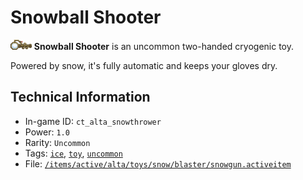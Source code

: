 # Snowball Shooter

<img src="https://raw.githubusercontent.com/Ceterai/Enternia/main/items/active/alta/toys/snow/blaster/snowgun.png" alt="Snowball Shooter icon" loading="lazy" height=16px width="auto" /> **Snowball Shooter** is an uncommon two-handed cryogenic toy.

Powered by snow, it's fully automatic and keeps your gloves dry.

## Technical Information

- In-game ID: `ct_alta_snowthrower`
- Power: `1.0`
- Rarity: `Uncommon`
- Tags: [`ice`](https://ceterai.github.io/MyEnternia/Wiki/Tags/Ice), [`toy`](https://ceterai.github.io/MyEnternia/Wiki/Tags/Toy), [`uncommon`](https://ceterai.github.io/MyEnternia/Wiki/Tags/Uncommon)
- File: [`/items/active/alta/toys/snow/blaster/snowgun.activeitem`](https://github.com/Ceterai/Enternia/blob/main/items/active/alta/toys/snow/blaster/snowgun.activeitem)
